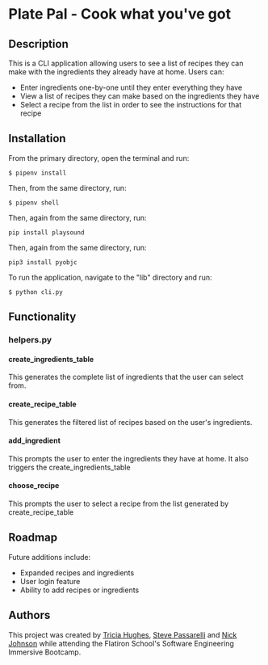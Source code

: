 # Plate Pal - Cook what you've got

## Description

This is a CLI application allowing users to see a list of recipes they can make with the ingredients they already have at home. Users can:
- Enter ingredients one-by-one until they enter everything they have
- View a list of recipes they can make based on the ingredients they have
- Select a recipe from the list in order to see the instructions for that recipe

## Installation

From the primary directory, open the terminal and run:
```
$ pipenv install
```
Then, from the same directory, run:
```
$ pipenv shell
```
Then, again from the same directory, run:
```
pip install playsound
```
Then, again from the same directory, run:
```
pip3 install pyobjc
```


To run the application, navigate to the "lib" directory and run:
```
$ python cli.py
```

## Functionality

### helpers.py

#### create_ingredients_table
This generates the complete list of ingredients that the user can select from.

#### create_recipe_table
This generates the filtered list of recipes based on the user's ingredients.

#### add_ingredient
This prompts the user to enter the ingredients they have at home. It also triggers the create_ingredients_table

#### choose_recipe
This prompts the user to select a recipe from the list generated by create_recipe_table

## Roadmap
Future additions include:
- Expanded recipes and ingredients
- User login feature
- Ability to add recipes or ingredients

## Authors
This project was created by [Tricia Hughes](https://github.com/triciahughes), [Steve Passarelli](https://github.com/Passarellism) and [Nick Johnson](https://github.com/bricknet1) while attending the Flatiron School's Software Engineering Immersive Bootcamp.
